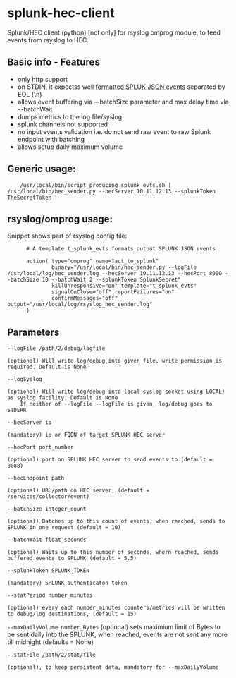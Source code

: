 # splunk-hec-client
Splunk/HEC client (python) [not only] for rsyslog omprog module, to feed events from rsyslog to HEC.

## Basic info - Features
- only http support
- on STDIN, it expectss well [formatted SPLUK JSON events](https://docs.splunk.com/Documentation/Splunk/latest/Data/FormateventsforHTTPEventCollector) separated by EOL (\n)
- allows event buffering via --batchSize parameter and max delay time via --batchWait
- dumps metrics to the log file/syslog
- splunk channels not supported
- no input events validation i.e. do not send raw event to raw Splunk endpoint with batching
- allows setup daily maximum volume 

## Generic usage:
```
    /usr/local/bin/script_producing_splunk_evts.sh | /usr/local/bin/hec_sender.py --hecServer 10.11.12.13 --splunkToken TheSecretToken
```

## rsyslog/omprog usage:
Snippet shows part of rsyslog config file:

```
      # A template t_splunk_evts formats output SPLUNK JSON events 

      action( type="omprog" name="act_to_splunk"
              binary="/usr/local/bin/hec_sender.py --logFile /usr/local/log/hec_sender.log --hecServer 10.11.12.13 --hecPort 8000 --batchSize 10 --batchWait 2 --splunkToken SplunkSecret"
              killUnresponsive="on" template="t_splunk_evts"
              signalOnClose="off" reportFailures="on"
              confirmMessages="off" output="/usr/local/log/rsyslog_hec_sender.log"
      )

```

## Parameters
`--logFile /path/2/debug/logfile`

    (optional) Will write log/debug into given file, write permission is required. Default is None

`--logSyslog`

    (optional) Will write log/debug into local syslog socket using LOCAL) as syslog facility. Default is None
        If neither of --logFile --logFile is given, log/debug goes to STDERR

`--hecServer ip`

    (mandatory) ip or FQDN of target SPLUNK HEC server

`--hecPort port_number`

    (optional) port on SPLUNK HEC server to send events to (default = 8088)

`--hecEndpoint path`

    (optional) URL/path on HEC server, (default = /services/collector/event)

`--batchSize integer_count`

    (optional) Batches up to this count of events, when reached, sends to SPLUNK in one request (default = 10)

`--batchWait float_seconds`

    (optional) Waits up to this number of seconds, whern reached, sends buffered events to SPLUNK (default = 5.5) 

`--splunkToken SPLUNK_TOKEN`

    (mandatory) SPLUNK authenticaton token

`--statPeriod number_minutes`

    (optional) every each number_minutes counters/metrics will be written to debug/log destinations, (default = 15)

`--maxDailyVolume number_Bytes`
    (optional) sets maximium limit of Bytes to be sent daily into the SPLUNK, when reached, events are not sent any more till midnight (defaults = None)

`--statFile /path/2/stat/file`

    (optional), to keep persistent data, mandatory for --maxDailyVolume
